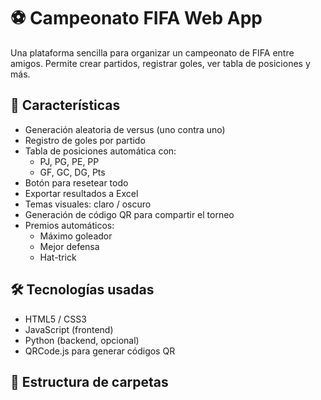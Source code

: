 # ⚽ Campeonato FIFA Web App

Una plataforma sencilla para organizar un campeonato de FIFA entre amigos. Permite crear partidos, registrar goles, ver tabla de posiciones y más.

## 🚀 Características

- Generación aleatoria de versus (uno contra uno)
- Registro de goles por partido
- Tabla de posiciones automática con:
  - PJ, PG, PE, PP
  - GF, GC, DG, Pts
- Botón para resetear todo
- Exportar resultados a Excel
- Temas visuales: claro / oscuro
- Generación de código QR para compartir el torneo
- Premios automáticos:
  - Máximo goleador
  - Mejor defensa
  - Hat-trick

## 🛠 Tecnologías usadas

- HTML5 / CSS3
- JavaScript (frontend)
- Python (backend, opcional)
- QRCode.js para generar códigos QR

## 📂 Estructura de carpetas

